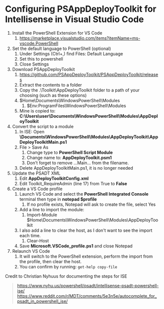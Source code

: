 # Configuring PSAppDeployToolkit for Intellisense in Visual Studio Code

1. Install the PowerShell Extension for VS Code
	1. https://marketplace.visualstudio.com/items?itemName=ms-vscode.PowerShell
1. Set the default language to PowerShell (optional)
	1. Under Settings (Ctrl+,) find Files: Default Language
	1. Set this to powershell
	1. Close Settings
1. Download PSAppDeployToolkit
	1. https://github.com/PSAppDeployToolkit/PSAppDeployToolkit/releases
	1. Extract the contents to a folder
 	1. Copy the .\Toolkit\AppDeployToolkit folder to a path of your choosing (such as these options)
    1. $Home\Documents\WindowsPowerShell\Modules
		1. $Env:ProgramFiles\WindowsPowerShell\Modules
	1. Mine is copied to: **C:\Users\user\Documents\WindowsPowerShell\Modules\AppDeployToolkit**
1. Convert the script to a module
	1. In ISE: Open **\Documents\WindowsPowerShell\Modules\AppDeployToolkit\AppDeployToolkitMain.ps1**
	1. File > Save As
		1. Change type to **PowerShell Script Module**
		1. Change name to: **AppDeployToolkit.psm1**
		1. Don't forget to remove  ...Main... from the filename.
	1. Delete AppDeployToolkitMain.ps1, it is no longer needed
1. Update the PSADT XML
	1. Edit **AppDeployToolkitConfig.xml**
	1. Edit Toolkit_RequireAdmin (line 17) from True to **False**
1. Create a VS Code profile
	1. Launch VS Code and select the **PowerShell Integrated Console** terminal then type in **notepad $profile**
		1. If no profile exists, Notepad will ask to create the file, select Yes
	1. Add a line to import the module:
		1. Import-Module $Home\Documents\WindowsPowerShell\Modules\AppDeployToolkit
	1. I also add a line to clear the host, as I don't want to see the import each time.
		1. Clear-Host
	1. Save **Microsoft.VSCode_profile.ps1** and close Notepad
1. Relaunch VS Code
	1. It will switch to the PowerShell extension, perform the import from the profile, then clear the host.
	1. You can confirm by running: ``` get-help copy-file ```

Credit to Christian Nyhuus for documenting the steps for ISE
> https://www.nyhu.us/powershell/psadt/intellisense-psadt-powershell-ise/
> https://www.reddit.com/r/MDT/comments/5e3n5e/autocomplete_for_psadt_in_powershell_ise/
